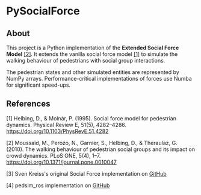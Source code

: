 # PySocialForce

[](https://github.com/Bonifatius94/PySocialForce/actions/workflows/ci.yml/badge.svg)

## About
This project is a Python implementation of the **Extended Social Force Model** [[2]](#2).
It extends the vanilla social force model [[1]](#1) to simulate the walking behaviour
of pedestrians with social group interactions.

The pedestrian states and other simulated entities are represented by NumPy arrays.
Performance-critical implementations of forces use Numba for significant speed-ups.


## References

<a id="1">[1]</a> Helbing, D., & Molnár, P. (1995). Social force model
for pedestrian dynamics. Physical Review E, 51(5), 4282–4286.
<https://doi.org/10.1103/PhysRevE.51.4282>

<a id="2">[2]</a> Moussaïd, M., Perozo, N., Garnier, S., Helbing, D., & Theraulaz, G. (2010).
The walking behaviour of pedestrian social groups and its impact on crowd dynamics.
PLoS ONE, 5(4), 1–7. <https://doi.org/10.1371/journal.pone.0010047>

<a id="3">[3]</a> Sven Kreiss's original Social Force implementation
on [GitHub](https://github.com/svenkreiss/socialforce)

<a id="4">[4]</a> pedsim_ros implementation on [GitHub](https://github.com/srl-freiburg/pedsim_ros)
